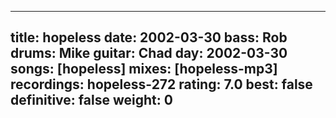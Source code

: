 
---
title: hopeless
date: 2002-03-30
bass:	Rob
drums:	Mike
guitar:	Chad
day: 2002-03-30
songs: [hopeless]
mixes: [hopeless-mp3]
recordings: hopeless-272
rating: 7.0
best: false
definitive: false
weight: 0
---
